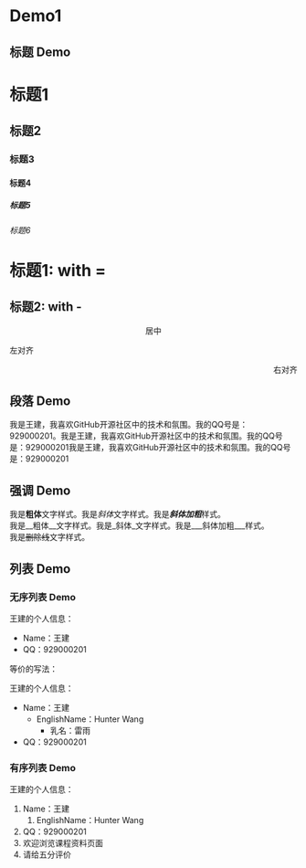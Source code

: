 # Demo1
## 标题 Demo

# 标题1
## 标题2
### 标题3
#### 标题4
##### 标题5
###### 标题6

标题1: with =
===

标题2: with -
---

<center>居中</center>
<p align="left">左对齐</p>
<p align="right">右对齐</p>

## 段落 Demo

我是王建，我喜欢GitHub开源社区中的技术和氛围。我的QQ号是：929000201。我是王建，我喜欢GitHub开源社区中的技术和氛围。我的QQ号是：929000201我是王建，我喜欢GitHub开源社区中的技术和氛围。我的QQ号是：929000201

## 强调 Demo

我是**粗体**文字样式。我是*斜体*文字样式。我是***斜体加粗***样式。  
我是__粗体__文字样式。我是_斜体_文字样式。我是___斜体加粗___样式。  
我是~~删除线~~文字样式。

## 列表 Demo

### 无序列表 Demo

王建的个人信息：
* Name：王建
* QQ：929000201

等价的写法：

王建的个人信息：
- Name：王建
  - EnglishName：Hunter Wang
    - 乳名：雷雨
-  QQ：929000201

### 有序列表 Demo

王建的个人信息：
1. Name：王建  
	1. EnglishName：Hunter Wang
2. QQ：929000201
4. 欢迎浏览课程资料页面
3. 请给五分评价
